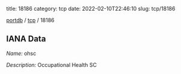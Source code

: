 title: 18186
category: tcp
date: 2022-02-10T22:46:10
slug: tcp/18186

[portdb](/) / [tcp](/category/tcp.html) / 18186


## IANA Data

_Name:_ ohsc

_Description:_ Occupational Health SC

